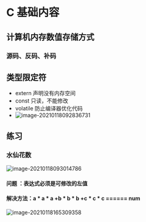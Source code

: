 # C 基础内容

## 计算机内存数值存储方式

### 源码、反码、补码

## 类型限定符

- extern 声明没有内存空间
- const 只读，不能修改
- volatile 防止编译器优化代码
- ![image-20210118092836731](http://uoruichi.oss-cn-beijing.aliyuncs.com/2021-01-18-012836.png)

## 练习

### 水仙花数

![image-20210118093014786](http://uoruichi.oss-cn-beijing.aliyuncs.com/2021-01-18-013015.png)

#### 问题 ：表达式必须是可修改的左值

#### 解决方法：a * a * a +b * b * b +c * c * c ====== num

![image-20210118165309358](http://uoruichi.oss-cn-beijing.aliyuncs.com/2021-01-18-085309.png)